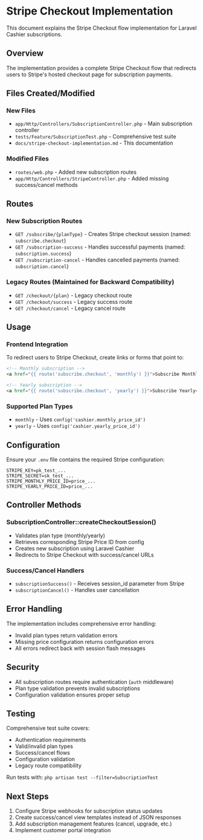 # Stripe Checkout Implementation

This document explains the Stripe Checkout flow implementation for Laravel Cashier subscriptions.

## Overview

The implementation provides a complete Stripe Checkout flow that redirects users to Stripe's hosted checkout page for subscription payments.

## Files Created/Modified

### New Files
- `app/Http/Controllers/SubscriptionController.php` - Main subscription controller
- `tests/Feature/SubscriptionTest.php` - Comprehensive test suite
- `docs/stripe-checkout-implementation.md` - This documentation

### Modified Files
- `routes/web.php` - Added new subscription routes
- `app/Http/Controllers/StripeController.php` - Added missing success/cancel methods

## Routes

### New Subscription Routes
- `GET /subscribe/{planType}` - Creates Stripe checkout session (named: `subscribe.checkout`)
- `GET /subscription-success` - Handles successful payments (named: `subscription.success`)
- `GET /subscription-cancel` - Handles cancelled payments (named: `subscription.cancel`)

### Legacy Routes (Maintained for Backward Compatibility)
- `GET /checkout/{plan}` - Legacy checkout route
- `GET /checkout/success` - Legacy success route
- `GET /checkout/cancel` - Legacy cancel route

## Usage

### Frontend Integration
To redirect users to Stripe Checkout, create links or forms that point to:

```html
<!-- Monthly subscription -->
<a href="{{ route('subscribe.checkout', 'monthly') }}">Subscribe Monthly</a>

<!-- Yearly subscription -->
<a href="{{ route('subscribe.checkout', 'yearly') }}">Subscribe Yearly</a>
```

### Supported Plan Types
- `monthly` - Uses `config('cashier.monthly_price_id')`
- `yearly` - Uses `config('cashier.yearly_price_id')`

## Configuration

Ensure your `.env` file contains the required Stripe configuration:

```env
STRIPE_KEY=pk_test_...
STRIPE_SECRET=sk_test_...
STRIPE_MONTHLY_PRICE_ID=price_...
STRIPE_YEARLY_PRICE_ID=price_...
```

## Controller Methods

### SubscriptionController::createCheckoutSession()
- Validates plan type (monthly/yearly)
- Retrieves corresponding Stripe Price ID from config
- Creates new subscription using Laravel Cashier
- Redirects to Stripe Checkout with success/cancel URLs

### Success/Cancel Handlers
- `subscriptionSuccess()` - Receives session_id parameter from Stripe
- `subscriptionCancel()` - Handles user cancellation

## Error Handling

The implementation includes comprehensive error handling:
- Invalid plan types return validation errors
- Missing price configuration returns configuration errors
- All errors redirect back with session flash messages

## Security

- All subscription routes require authentication (`auth` middleware)
- Plan type validation prevents invalid subscriptions
- Configuration validation ensures proper setup

## Testing

Comprehensive test suite covers:
- Authentication requirements
- Valid/invalid plan types
- Success/cancel flows
- Configuration validation
- Legacy route compatibility

Run tests with: `php artisan test --filter=SubscriptionTest`

## Next Steps

1. Configure Stripe webhooks for subscription status updates
2. Create success/cancel view templates instead of JSON responses
3. Add subscription management features (cancel, upgrade, etc.)
4. Implement customer portal integration